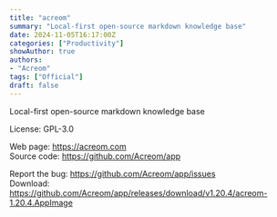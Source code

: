 ```yaml
---
title: "acreom"
summary: "Local-first open-source markdown knowledge base"
date: 2024-11-05T16:17:00Z
categories: ["Productivity"]
showAuthor: true
authors:
- "Acreom"
tags: ["Official"]
draft: false
---
```


Local-first open-source markdown knowledge base

License: GPL-3.0

Web page: <https://acreom.com>  
Source code: <https://github.com/Acreom/app>

Report the bug: <https://github.com/Acreom/app/issues>  
Download: <https://github.com/Acreom/app/releases/download/v1.20.4/acreom-1.20.4.AppImage>
